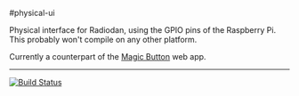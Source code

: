 #physical-ui

Physical interface for Radiodan, using the GPIO pins of the Raspberry Pi. This
probably won't compile on any other platform.

Currently a counterpart of the
[Magic Button](https://github.com/radiodan/magic-button) web app.

---

[![Build Status](https://travis-ci.org/radiodan/physical-ui.svg?branch=master)](https://travis-ci.org/radiodan/physical-ui)